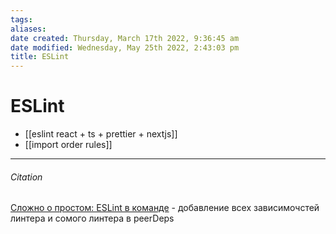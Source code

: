 ```yaml
---
tags: 
aliases: 
date created: Thursday, March 17th 2022, 9:36:45 am
date modified: Wednesday, May 25th 2022, 2:43:03 pm
title: ESLint
---
```


# ESLint

- [[eslint react + ts + prettier + nextjs]]
- [[import order rules]]

---

###### Citation

[Сложно о простом: ESLint в команде](https://habr.com/ru/post/322550/) - добавление всех зависимочстей линтера и сомого линтера в peerDeps
